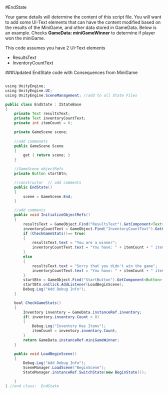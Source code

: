 #EndState

Your game details will determine the content of this script file.  You will want to add some UI-Text elements that can have the content modified based on the results of the MiniGame, and other data stored in GameData.  Below is an example.
Checks **GameData: miniGameWinner** to determine if player won the miniGame.

This code assumes you have 2 UI-Text elements
- ResultsText
- InventoryCountText

###Updated EndState code with Consequences from MiniGame


```java

using UnityEngine;
using UnityEngine.UI;
using UnityEngine.SceneManagement; //add to all State Files

public class EndState : IStateBase
{
    private Text resultsText;
    private Text inventoryCountText;
    private int itemCount = 0;

    private GameScene scene;
   
    //add commenets
    public GameScene Scene
    {
        get { return scene; }
    }

    //GameScene objectRefs
    private Button startBtn;

    //constructor  // add comments
    public EndState()
    {
        scene = GameScene.End;
    }

    //add comments
    public void InitializeObjectRefs()
    {
        resultsText = GameObject.Find("ResultsText").GetComponent<Text>();
        inventoryCountText = GameObject.Find("InventoryCountText").GetComponent<Text>();
        if (CheckGameStats()== true)
        {
            resultsText.text = "You are a winner";
            inventoryCountText.text = "You have: " + itemCount + " items";
        }
        else
        {
            resultsText.text = "Sorry that you didn't win the game";
            inventoryCountText.text = "You have: " + itemCount + " items";
        }
        startBtn = GameObject.Find("StartButton").GetComponent<Button>();
        startBtn.onClick.AddListener(LoadBeginScene);
        Debug.Log("Add Debug Info");
    }

    bool CheckGameStats()
    {
        Inventory inventory = GameData.instanceRef.inventory;
        if( inventory.inventory.Count > 0)
        {
            Debug.Log("Inventory Has Items");
            itemCount = inventory.inventory.Count;
        }
        return GameData.instanceRef.miniGameWinner;
    }

    public void LoadBeginScene()
    {
        Debug.Log("Add Debug Info");
        SceneManager.LoadScene("BeginScene");
        StateManager.instanceRef.SwitchState(new BeginState());

    }
} //end class:  EndState
```


